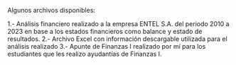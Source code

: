 Algunos archivos disponibles:

1.- Análisis financiero realizado a la empresa ENTEL S.A. del periodo 2010 a 2023 en base a los estados financieros como balance y estado de resultados.
2.- Archivo Excel con información descargable utilizada para el análisis realizado
3.- Apunte de Finanzas I realizado por mí para los estudiantes que les realizo ayudantías de Finanzas I.
